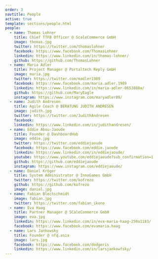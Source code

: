 ```yaml
---
order: 3
navtitle: People
active: true
template: sections/people.html
people:
  - name: Thomas Lohner
    title: Chief TTFB Officer @ ScaleCommerce GmbH
    image: thomas.jpg
    twitter: https://twitter.com/thomaslohner
    facebook: https://www.facebook.com/ThomasLohner
    linkedin: https://www.linkedin.com/in/thomas-lohner/
    github: https://github.com/ThomasLohner
  - name: Maria Adler
    title: Project Manager @ Portaltech Reply GmbH
    image: maria.jpg
    twitter: https://twitter.com/madler1989
    facebook: https://www.facebook.com/maria.adler.1989
    linkedin: https://www.linkedin.com/in/maria-adler-0653888a/
    github: https://github.com/MaryEagle
    instagram: https://www.instagram.com/maryadler89/
  - name: Judith Andresen
    title: Agile Coach @ BERATUNG JUDITH ANDRESEN
    image: judith.jpg
    twitter: https://twitter.com/JudithAndresen
    facebook: 
    linkedin: https://www.linkedin.com/in/judithandresen/
  - name: Eddie Abou-Jaoude
    title: Founder @ DashboardHub
    image: eddie.jpg
    twitter: https://twitter.com/eddiejaoude
    facebook: https://www.facebook.com/eddie.jaoude
    linkedin: https://www.linkedin.com/in/eddiejaoude/
    youtube: https://www.youtube.com/eddiejaoude?sub_confirmation=1
    github: https://github.com/eddiejaoude
    instagram: https://www.instagram.com/eddiejaoude/
  - name: Daniel Kröger
    title: System Administrator @ InnoGames GmbH 
    twitter: https://twitter.com/kofrezo
    github: https://github.com/kofrezo
    image: daniel.jpg
  - name: Fabian Blechschmidt
    image: fabian.jpg
    twitter: https://twitter.com/fabian_ikono
  - name: Eva Haag
    title: Partner Manager @ SCaleCommerce GmbH
    image: eva.jpg
    linkedin: https://www.linkedin.com/in/eva-maria-haag-250a1183/
    facebook: https://www.facebook.com/evamaria.haag
  - name: Lars Jankowsky
    title: Founder @ nfq.asia
    image: lars.jpg
    facebook: https://www.facebook.com/dodgeris
    linkedin: https://www.linkedin.com/in/larsjankowfsky/
---
```

